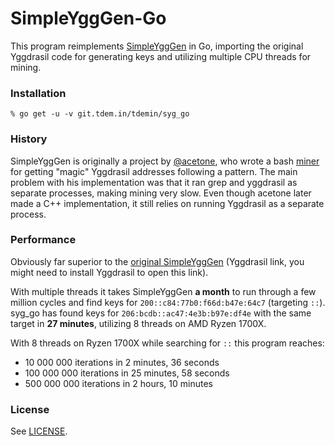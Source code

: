 # SimpleYggGen-Go

This program reimplements [SimpleYggGen](https://notabug.org/acetone/SimpleYggGen-Bash) in Go, importing the original Yggdrasil
code for generating keys and utilizing multiple CPU threads for mining.

### Installation

`% go get -u -v git.tdem.in/tdemin/syg_go`

### History

SimpleYggGen is originally a project by [@acetone](https://notabug.org/acetone),
who wrote a bash [miner](https://notabug.org/acetone/SimpleYggGen-Bash) for
getting "magic" Yggdrasil addresses following a pattern. The main problem with
his implementation was that it ran grep and yggdrasil as separate processes,
making mining very slow. Even though acetone later made a C++ implementation, it
still relies on running Yggdrasil as a separate process.

### Performance

Obviously far superior to the [original SimpleYggGen][dokuygg]
(Yggdrasil link, you might need to install Yggdrasil to open this link).

[dokuygg]: http://[300:529f:150c:eafe::6]/doku.php?id=yggdrasil:simpleygggen

With multiple threads it takes SimpleYggGen **a month** to run through a few
million cycles and find keys for `200::c84:77b0:f66d:b47e:64c7` (targeting
`::`). syg_go has found keys for `206:bcdb::ac47:4e3b:b97e:df4e` with the same
target in **27 minutes**, utilizing 8 threads on AMD Ryzen 1700X.

With 8 threads on Ryzen 1700X while searching for `::` this program reaches:

* 10 000 000 iterations in 2 minutes, 36 seconds
* 100 000 000 iterations in 25 minutes, 58 seconds
* 500 000 000 iterations in 2 hours, 10 minutes

### License

See [LICENSE](LICENSE).
